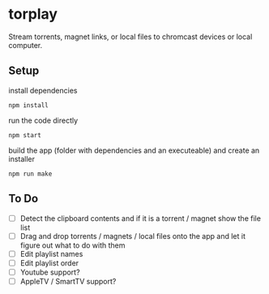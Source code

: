 # torplay

Stream torrents, magnet links, or local files to chromcast devices or local computer.

## Setup

install dependencies
```
npm install
```

run the code directly
```
npm start
```

build the app (folder with dependencies and an executeable) and create an installer
```
npm run make
```

## To Do

- [ ] Detect the clipboard contents and if it is a torrent / magnet show the file list
- [ ] Drag and drop torrents / magnets / local files onto the app and let it figure out what to do with them
- [ ] Edit playlist names
- [ ] Edit playlist order
- [ ] Youtube support?
- [ ] AppleTV / SmartTV support?
